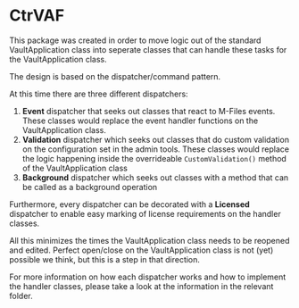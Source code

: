 # CtrVAF

This package was created in order to move logic out of the standard VaultApplication class into seperate classes that can handle these tasks for the VaultApplication class.

The design is based on the dispatcher/command pattern. 

At this time there are three different dispatchers:

1. **Event** dispatcher that seeks out classes that react to M-Files events. These classes would replace the event handler functions on the VaultApplication class.
2. **Validation** dispatcher which seeks out classes that do custom validation on the configuration set in the admin tools. These classes would replace the logic happening inside the overrideable `CustomValidation()` method of the VaultApplication class
3. **Background** dispatcher which seeks out classes with a method that can be called as a background operation

Furthermore, every dispatcher can be decorated with a **Licensed** dispatcher to enable easy marking of license requirements on the handler classes.

All this minimizes the times the VaultApplication class needs to be reopened and edited. Perfect open/close on the VaultApplication class is not (yet) possible we think, but this is a step in that direction. 

For more information on how each dispatcher works and how to implement the handler classes, please take a look at the information in the relevant folder.


